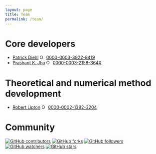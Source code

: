 ```yaml
---
layout: page
title: Team
permalink: /team/
---
```


# Core developers

* [Patrick Diehl](https://www.diehlpk.de) <a itemprop="sameAs" content="https://orcid.org/0000-0003-3922-8419" href="https://orcid.org/0000-0003-3922-8419" target="orcid.widget" rel="noopener noreferrer" style="vertical-align:top;"><img src="https://orcid.org/sites/default/files/images/orcid_16x16.png" style="width:1em;margin-right:.5em;" alt="ORCID iD icon">0000-0003-3922-8419</a>
* [Prashant K. Jha](https://www.math.lsu.edu/~jha/) <a itemprop="sameAs" content="https://orcid.org/0000-0003-2158-364X" href="https://orcid.org/0000-0003-2158-364X" target="orcid.widget" rel="noopener noreferrer" style="vertical-align:top;"><img src="https://orcid.org/sites/default/files/images/orcid_16x16.png" style="width:1em;margin-right:.5em;" alt="ORCID iD icon">0000-0003-2158-364X</a> 

# Theoretical and numerical method development

* [Robert Lipton](https://www.math.lsu.edu/~lipton/index.html) <a itemprop="sameAs" content="0000-0002-1382-3204" href="http://orcid.org/0000-0002-1382-3204" target="orcid.widget" rel="noopener noreferrer" style="vertical-align:top;"><img src="https://orcid.org/sites/default/files/images/orcid_16x16.png" style="width:1em;margin-right:.5em;" alt="ORCID iD icon">0000-0002-1382-3204</a> 

# Community


[![GitHub contributors](https://img.shields.io/github/contributors/nonlocalmodels/NLMech.svg)](https://GitHub.com/nonlocalmodels/NLMech/graphs/contributors/) [![GitHub forks](https://img.shields.io/github/forks/nonlocalmodels/NLMech.svg?style=social&label=Fork&maxAge=2592000)](https://GitHub.com/nonlocalmodels/NLMech/network/) [![GitHub followers](https://img.shields.io/github/followers/nonlocalmodels.svg?style=social&label=Follow&maxAge=2592000)](https://github.com/nonlocalmodels?tab=followers) [![GitHub watchers](https://img.shields.io/github/watchers/nonlocalmodels/NLMech.svg?style=social&label=Watch&maxAge=2592000)](https://GitHub.com/nonlocalmodels/NLMech/watchers/) [![GitHub stars](https://img.shields.io/github/stars/nonlocalmodels/NLMech.svg?style=social&label=Star&maxAge=2592000)](https://GitHub.com/nonlocalmodels/NLMech/stargazers/)
